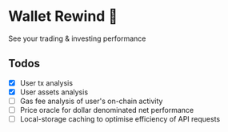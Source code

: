 # Wallet Rewind 👀

See your trading & investing performance

## Todos

- [x] User tx analysis
- [x] User assets analysis
- [ ] Gas fee analysis of user's on-chain activity
- [ ] Price oracle for dollar denominated net performance
- [ ] Local-storage caching to optimise efficiency of API requests
